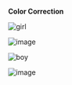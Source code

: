 **Color Correction**

![girl](https://user-images.githubusercontent.com/76538787/157932493-11be8b10-d609-4875-a40d-be8b2ba12eab.jpg)

![image](https://user-images.githubusercontent.com/76538787/157932459-988fc109-b961-4db4-8fc4-0d38f8d38e09.png)

![boy](https://user-images.githubusercontent.com/76538787/157932598-3088fd93-fb7f-4e89-81c9-258ecd661ffa.jpg)

![image](https://user-images.githubusercontent.com/76538787/157932586-ded8e0e3-94ab-4107-a961-080e482ad0f8.png)
